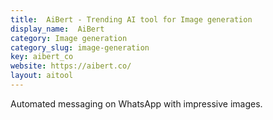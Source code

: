 ```yaml
---
title:  AiBert - Trending AI tool for Image generation
display_name:  AiBert
category: Image generation
category_slug: image-generation
key: aibert_co
website: https://aibert.co/
layout: aitool
---
```


Automated messaging on WhatsApp with impressive images.
